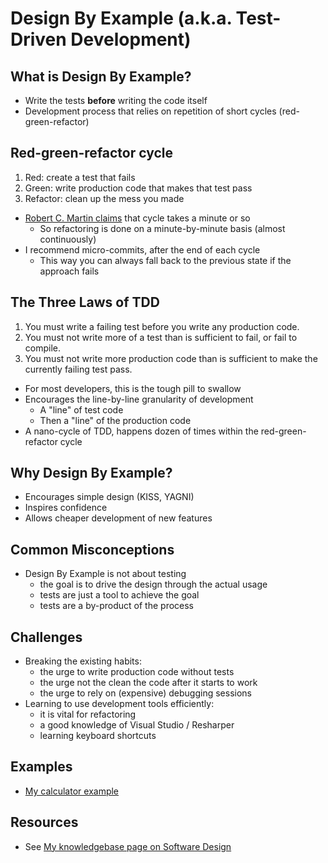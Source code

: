 # Design By Example (a.k.a. Test-Driven Development)

## What is Design By Example?
- Write the tests **before** writing the code itself
- Development process that relies on repetition of short cycles (red-green-refactor)

## Red-green-refactor cycle
1. Red: create a test that fails
2. Green: write production code that makes that test pass
3. Refactor: clean up the mess you made
- [Robert C. Martin claims](http://blog.cleancoder.com/uncle-bob/2014/12/17/TheCyclesOfTDD.html) that cycle takes a minute or so
  - So refactoring is done on a minute-by-minute basis (almost continuously)
- I recommend micro-commits, after the end of each cycle
  - This way you can always fall back to the previous state if the approach fails 

## The Three Laws of TDD
1. You must write a failing test before you write any production code.
2. You must not write more of a test than is sufficient to fail, or fail to compile.
3. You must not write more production code than is sufficient to make the currently failing test pass.
- For most developers, this is the tough pill to swallow 
- Encourages the line-by-line granularity of development
  - A "line" of test code
  - Then a "line" of the production code
- A nano-cycle of TDD, happens dozen of times within the red-green-refactor cycle

## Why Design By Example?
- Encourages simple design (KISS, YAGNI)
- Inspires confidence
- Allows cheaper development of new features

## Common Misconceptions
- Design By Example is not about testing
  - the goal is to drive the design through the actual usage
  - tests are just a tool to achieve the goal
  - tests are a by-product of the process

## Challenges
- Breaking the existing habits:
   - the urge to write production code without tests
   - the urge not the clean the code after it starts to work
   - the urge to rely on (expensive) debugging sessions
- Learning to use development tools efficiently:
  - it is vital for refactoring
  - a good knowledge of Visual Studio / Resharper
  - learning keyboard shortcuts

## Examples
- [My calculator example](https://github.com/breki/calculator)

## Resources
- See [My knowledgebase page on Software Design](https://breki.github.io/sw-design.html)
